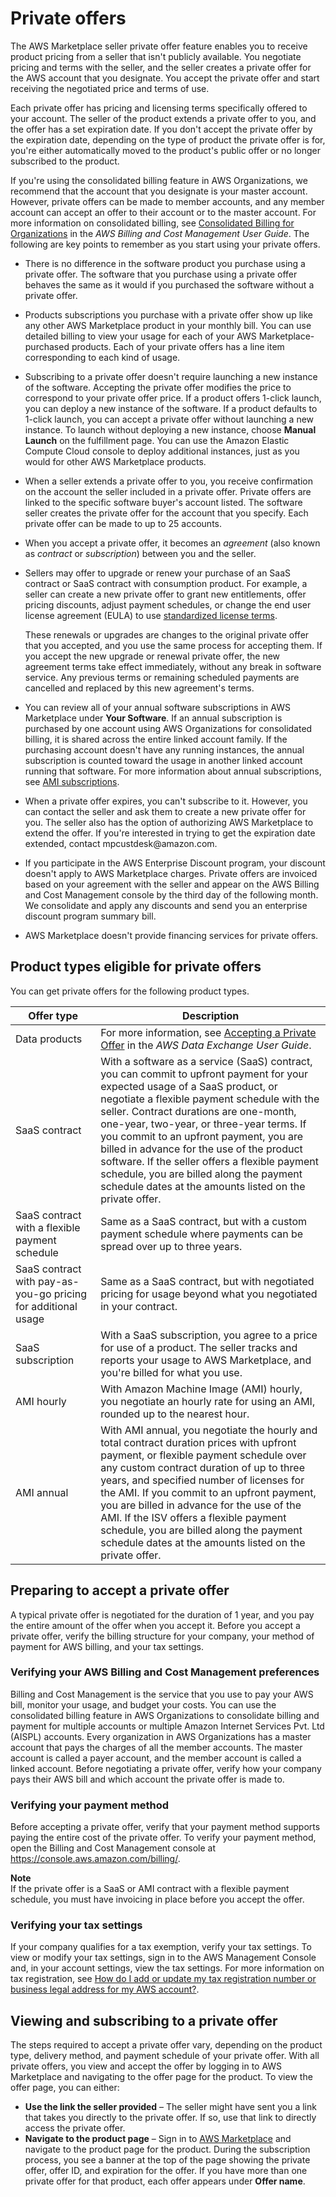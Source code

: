# Private offers<a name="buyer-private-offers"></a>

 The AWS Marketplace seller private offer feature enables you to receive product pricing from a seller that isn't publicly available\. You negotiate pricing and terms with the seller, and the seller creates a private offer for the AWS account that you designate\. You accept the private offer and start receiving the negotiated price and terms of use\. 

Each private offer has pricing and licensing terms specifically offered to your account\. The seller of the product extends a private offer to you, and the offer has a set expiration date\. If you don't accept the private offer by the expiration date, depending on the type of product the private offer is for, you're either automatically moved to the product's public offer or no longer subscribed to the product\. 

If you're using the consolidated billing feature in AWS Organizations, we recommend that the account that you designate is your master account\. However, private offers can be made to member accounts, and any member account can accept an offer to their account or to the master account\. For more information on consolidated billing, see [Consolidated Billing for Organizations](https://docs.aws.amazon.com/awsaccountbilling/latest/aboutv2/consolidated-billing.html) in the *AWS Billing and Cost Management User Guide*\. The following are key points to remember as you start using your private offers\.
+ There is no difference in the software product you purchase using a private offer\. The software that you purchase using a private offer behaves the same as it would if you purchased the software without a private offer\.
+ Products subscriptions you purchase with a private offer show up like any other AWS Marketplace product in your monthly bill\. You can use detailed billing to view your usage for each of your AWS Marketplace\-purchased products\. Each of your private offers has a line item corresponding to each kind of usage\.
+ Subscribing to a private offer doesn't require launching a new instance of the software\. Accepting the private offer modifies the price to correspond to your private offer price\. If a product offers 1\-click launch, you can deploy a new instance of the software\. If a product defaults to 1\-click launch, you can accept a private offer without launching a new instance\. To launch without deploying a new instance, choose **Manual Launch** on the fulfillment page\. You can use the Amazon Elastic Compute Cloud console to deploy additional instances, just as you would for other AWS Marketplace products\.
+ When a seller extends a private offer to you, you receive confirmation on the account the seller included in a private offer\. Private offers are linked to the specific software buyer's account listed\. The software seller creates the private offer for the account that you specify\. Each private offer can be made to up to 25 accounts\. 
+ When you accept a private offer, it becomes an *agreement* \(also known as *contract* or *subscription*\) between you and the seller\. 
+ Sellers may offer to upgrade or renew your purchase of an SaaS contract or SaaS contract with consumption product\. For example, a seller can create a new private offer to grant new entitlements, offer pricing discounts, adjust payment schedules, or change the end user license agreement \(EULA\) to use [standardized license terms](https://docs.aws.amazon.com/marketplace/latest/userguide/standardized-license-terms.html)\.

  These renewals or upgrades are changes to the original private offer that you accepted, and you use the same process for accepting them\. If you accept the new upgrade or renewal private offer, the new agreement terms take effect immediately, without any break in software service\. Any previous terms or remaining scheduled payments are cancelled and replaced by this new agreement's terms\.
+  You can review all of your annual software subscriptions in AWS Marketplace under **Your Software**\. If an annual subscription is purchased by one account using AWS Organizations for consolidated billing, it is shared across the entire linked account family\. If the purchasing account doesn't have any running instances, the annual subscription is counted toward the usage in another linked account running that software\. For more information about annual subscriptions, see [AMI subscriptions](buyer-ami-subscriptions.md)\.
+  When a private offer expires, you can't subscribe to it\. However, you can contact the seller and ask them to create a new private offer for you\. The seller also has the option of authorizing AWS Marketplace to extend the offer\. If you're interested in trying to get the expiration date extended, contact mpcustdesk@amazon\.com\. 
+ If you participate in the AWS Enterprise Discount program, your discount doesn't apply to AWS Marketplace charges\. Private offers are invoiced based on your agreement with the seller and appear on the AWS Billing and Cost Management console by the third day of the following month\. We consolidate and apply any discounts and send you an enterprise discount program summary bill\.
+  AWS Marketplace doesn't provide financing services for private offers\. 

## Product types eligible for private offers<a name="buyer-private-offers-types"></a>

You can get private offers for the following product types\.


| Offer type | Description | 
| --- | --- | 
| Data products | For more information, see [Accepting a Private Offer](https://docs.aws.amazon.com/data-exchange/latest/userguide/subscribe-to-private-offer.html) in the *AWS Data Exchange User Guide*\. | 
|  SaaS contract  |  With a software as a service \(SaaS\) contract, you can commit to upfront payment for your expected usage of a SaaS product, or negotiate a flexible payment schedule with the seller\. Contract durations are one\-month, one\-year, two\-year, or three\-year terms\. If you commit to an upfront payment, you are billed in advance for the use of the product software\. If the seller offers a flexible payment schedule, you are billed along the payment schedule dates at the amounts listed on the private offer\.  | 
|  SaaS contract with a flexible payment schedule  |  Same as a SaaS contract, but with a custom payment schedule where payments can be spread over up to three years\.  | 
|  SaaS contract with pay\-as\-you\-go pricing for additional usage  |  Same as a SaaS contract, but with negotiated pricing for usage beyond what you negotiated in your contract\.  | 
|  SaaS subscription  |  With a SaaS subscription, you agree to a price for use of a product\. The seller tracks and reports your usage to AWS Marketplace, and you're billed for what you use\.   | 
|  AMI hourly  |  With Amazon Machine Image \(AMI\) hourly, you negotiate an hourly rate for using an AMI, rounded up to the nearest hour\.   | 
|  AMI annual  |  With AMI annual, you negotiate the hourly and total contract duration prices with upfront payment, or flexible payment schedule over any custom contract duration of up to three years, and specified number of licenses for the AMI\. If you commit to an upfront payment, you are billed in advance for the use of the AMI\. If the ISV offers a flexible payment schedule, you are billed along the payment schedule dates at the amounts listed on the private offer\.  | 

## Preparing to accept a private offer<a name="buyer-private-offers-prerequsite-steps"></a>

A typical private offer is negotiated for the duration of 1 year, and you pay the entire amount of the offer when you accept it\. Before you accept a private offer, verify the billing structure for your company, your method of payment for AWS billing, and your tax settings\.

### Verifying your AWS Billing and Cost Management preferences<a name="buyer-private-offers-prerequsite-steps-billing"></a>

Billing and Cost Management is the service that you use to pay your AWS bill, monitor your usage, and budget your costs\. You can use the consolidated billing feature in AWS Organizations to consolidate billing and payment for multiple accounts or multiple Amazon Internet Services Pvt\. Ltd \(AISPL\) accounts\. Every organization in AWS Organizations has a master account that pays the charges of all the member accounts\. The master account is called a payer account, and the member account is called a linked account\. Before negotiating a private offer, verify how your company pays their AWS bill and which account the private offer is made to\. 

### Verifying your payment method<a name="buyer-private-offers-prerequsite-steps-payment-method"></a>

Before accepting a private offer, verify that your payment method supports paying the entire cost of the private offer\. To verify your payment method, open the Billing and Cost Management console at [https://console\.aws\.amazon\.com/billing/](https://console.aws.amazon.com/billing/)\.

**Note**  
If the private offer is a SaaS or AMI contract with a flexible payment schedule, you must have invoicing in place before you accept the offer\.

### Verifying your tax settings<a name="buyer-private-offers-prerequsite-steps-tax-settings"></a>

If your company qualifies for a tax exemption, verify your tax settings\. To view or modify your tax settings, sign in to the AWS Management Console and, in your account settings, view the tax settings\. For more information on tax registration, see [How do I add or update my tax registration number or business legal address for my AWS account?](https://aws.amazon.com/premiumsupport/knowledge-center/update-tax-registration-number/)\.

## Viewing and subscribing to a private offer<a name="buyer-private-offers-subscribing"></a>

The steps required to accept a private offer vary, depending on the product type, delivery method, and payment schedule of your private offer\. With all private offers, you view and accept the offer by logging in to AWS Marketplace and navigating to the offer page for the product\. To view the offer page, you can either:
+ **Use the link the seller provided** – The seller might have sent you a link that takes you directly to the private offer\. If so, use that link to directly access the private offer\.
+ **Navigate to the product page** – Sign in to [AWS Marketplace](https://aws.amazon.com/marketplace) and navigate to the product page for the product\. During the subscription process, you see a banner at the top of the page showing the private offer, offer ID, and expiration for the offer\. If you have more than one private offer for that product, each offer appears under **Offer name**\.